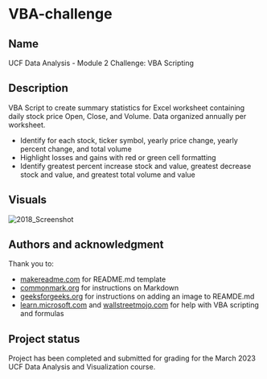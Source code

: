 # VBA-challenge


## Name
UCF Data Analysis - Module 2 Challenge: VBA Scripting

## Description
VBA Script to create summary statistics for Excel worksheet containing daily stock price Open, Close, and Volume.  Data organized annually per worksheet.
* Identify for each stock, ticker symbol, yearly price change, yearly percent change, and total volume
* Highlight losses and gains with red or green cell formatting
* Identify greatest percent increase stock and value, greatest decrease stock and value, and greatest total volume and value

## Visuals

![2018_Screenshot](https://user-images.githubusercontent.com/127908349/227750186-c1921746-c654-44ff-8f74-6e436a48e29a.png)

## Authors and acknowledgment
Thank you to:
* [makereadme.com](https://www.makeareadme.com/) for README.md template
* [commonmark.org](https://commonmark.org/help/) for instructions on Markdown
* [geeksforgeeks.org](https://www.geeksforgeeks.org/how-to-add-images-on-readme-md-file-in-a-github-repository-from-the-local-system/) for instructions on adding an image to REAMDE.md
* [learn.microsoft.com](https://learn.microsoft.com/en-us/office/vba/api/overview/) and [wallstreetmojo.com](https://www.wallstreetmojo.com/vba-countif/) for help with VBA scripting and formulas

## Project status
Project has been completed and submitted for grading for the March 2023 UCF Data Analysis and Visualization course.
